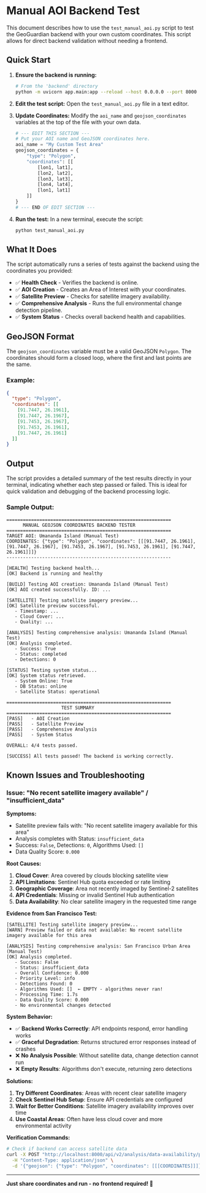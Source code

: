 # Manual AOI Backend Test

This document describes how to use the `test_manual_aoi.py` script to test the GeoGuardian backend with your own custom coordinates. This script allows for direct backend validation without needing a frontend.

## Quick Start

1.  **Ensure the backend is running:**
    ```bash
    # From the 'backend' directory
    python -m uvicorn app.main:app --reload --host 0.0.0.0 --port 8000
    ```

2.  **Edit the test script:**
    Open the `test_manual_aoi.py` file in a text editor.

3.  **Update Coordinates:**
    Modify the `aoi_name` and `geojson_coordinates` variables at the top of the file with your own data.

    ```python
    # --- EDIT THIS SECTION ---
    # Put your AOI name and GeoJSON coordinates here.
    aoi_name = "My Custom Test Area"
    geojson_coordinates = {
        "type": "Polygon",
        "coordinates": [[
            [lon1, lat1],
            [lon2, lat2],
            [lon3, lat3],
            [lon4, lat4],
            [lon1, lat1]
        ]]
    }
    # --- END OF EDIT SECTION ---
    ```

4.  **Run the test:**
    In a new terminal, execute the script:
    ```bash
    python test_manual_aoi.py
    ```

## What It Does

The script automatically runs a series of tests against the backend using the coordinates you provided:

-   ✅ **Health Check** - Verifies the backend is online.
-   ✅ **AOI Creation** - Creates an Area of Interest with your coordinates.
-   ✅ **Satellite Preview** - Checks for satellite imagery availability.
-   ✅ **Comprehensive Analysis** - Runs the full environmental change detection pipeline.
-   ✅ **System Status** - Checks overall backend health and capabilities.

## GeoJSON Format

The `geojson_coordinates` variable must be a valid GeoJSON `Polygon`. The coordinates should form a closed loop, where the first and last points are the same.

### Example:
```json
{
  "type": "Polygon",
  "coordinates": [[
    [91.7447, 26.1961],
    [91.7447, 26.1967],
    [91.7453, 26.1967],
    [91.7453, 26.1961],
    [91.7447, 26.1961]
  ]]
}
```

## Output

The script provides a detailed summary of the test results directly in your terminal, indicating whether each step passed or failed. This is ideal for quick validation and debugging of the backend processing logic.

### Sample Output:
```
============================================================
      MANUAL GEOJSON COORDINATES BACKEND TESTER
============================================================
TARGET AOI: Umananda Island (Manual Test)
COORDINATES: {"type": "Polygon", "coordinates": [[[91.7447, 26.1961], [91.7447, 26.1967], [91.7453, 26.1967], [91.7453, 26.1961], [91.7447, 26.1961]]]}
------------------------------------------------------------

[HEALTH] Testing backend health...
[OK] Backend is running and healthy

[BUILD] Testing AOI creation: Umananda Island (Manual Test)
[OK] AOI created successfully. ID: ...

[SATELLITE] Testing satellite imagery preview...
[OK] Satellite preview successful.
   - Timestamp: ...
   - Cloud Cover: ...
   - Quality: ...

[ANALYSIS] Testing comprehensive analysis: Umananda Island (Manual Test)
[OK] Analysis completed.
   - Success: True
   - Status: completed
   - Detections: 0

[STATUS] Testing system status...
[OK] System status retrieved.
   - System Online: True
   - DB Status: online
   - Satellite Status: operational

============================================================
                    TEST SUMMARY
============================================================
[PASS]   - AOI Creation
[PASS]   - Satellite Preview
[PASS]   - Comprehensive Analysis
[PASS]   - System Status

OVERALL: 4/4 tests passed.

[SUCCESS] All tests passed! The backend is working correctly.
```

## Known Issues and Troubleshooting

### Issue: "No recent satellite imagery available" / "insufficient_data"

**Symptoms:**
- Satellite preview fails with: "No recent satellite imagery available for this area"
- Analysis completes with Status: `insufficient_data`
- Success: `False`, Detections: `0`, Algorithms Used: `[]`
- Data Quality Score: `0.000`

**Root Causes:**
1. **Cloud Cover**: Area covered by clouds blocking satellite view
2. **API Limitations**: Sentinel Hub quota exceeded or rate limiting
3. **Geographic Coverage**: Area not recently imaged by Sentinel-2 satellites
4. **API Credentials**: Missing or invalid Sentinel Hub authentication
5. **Data Availability**: No clear satellite imagery in the requested time range

**Evidence from San Francisco Test:**
```
[SATELLITE] Testing satellite imagery preview...
[WARN] Preview failed or data not available: No recent satellite imagery available for this area

[ANALYSIS] Testing comprehensive analysis: San Francisco Urban Area (Manual Test)
[OK] Analysis completed.
   - Success: False
   - Status: insufficient_data
   - Overall Confidence: 0.000
   - Priority Level: info
   - Detections Found: 0
   - Algorithms Used: []  ← EMPTY - algorithms never ran!
   - Processing Time: 1.7s
   - Data Quality Score: 0.000
   - No environmental changes detected
```

**System Behavior:**
- ✅ **Backend Works Correctly**: API endpoints respond, error handling works
- ✅ **Graceful Degradation**: Returns structured error responses instead of crashes
- ❌ **No Analysis Possible**: Without satellite data, change detection cannot run
- ❌ **Empty Results**: Algorithms don't execute, returning zero detections

**Solutions:**
1. **Try Different Coordinates**: Areas with recent clear satellite imagery
2. **Check Sentinel Hub Setup**: Ensure API credentials are configured
3. **Wait for Better Conditions**: Satellite imagery availability improves over time
4. **Use Coastal Areas**: Often have less cloud cover and more environmental activity

**Verification Commands:**
```bash
# Check if backend can access satellite data
curl -X POST "http://localhost:8000/api/v2/analysis/data-availability/preview" \
  -H "Content-Type: application/json" \
  -d '{"geojson": {"type": "Polygon", "coordinates": [[[COORDINATES]]]}}'
```

---

**Just share coordinates and run - no frontend required! 🚀**